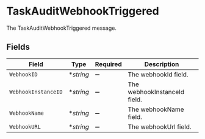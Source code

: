 # TaskAuditWebhookTriggered

The TaskAuditWebhookTriggered message.


## Fields

| Field                        | Type                         | Required                     | Description                  |
| ---------------------------- | ---------------------------- | ---------------------------- | ---------------------------- |
| `WebhookID`                  | **string*                    | :heavy_minus_sign:           | The webhookId field.         |
| `WebhookInstanceID`          | **string*                    | :heavy_minus_sign:           | The webhookInstanceId field. |
| `WebhookName`                | **string*                    | :heavy_minus_sign:           | The webhookName field.       |
| `WebhookURL`                 | **string*                    | :heavy_minus_sign:           | The webhookUrl field.        |